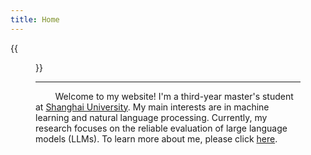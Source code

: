 ```yaml
---
title: Home
---
```


{{<figure src="https://zhgyqc.oss-cn-hangzhou.aliyuncs.com/my_photo.jpg" title="Stay hungry, stay foolish." width="200">}}

------

<p>
    &nbsp;&nbsp;&nbsp;&nbsp;&nbsp;&nbsp;&nbsp;&nbsp;Welcome to my website! I'm a third-year master's student at <a href="https://www.shu.edu.cn/">Shanghai University</a>. My main interests are in machine learning and natural language processing. Currently, my research focuses on the reliable evaluation of large language models (LLMs). To learn more about me, please click <a href="/en/about/">here</a>.
</p>
